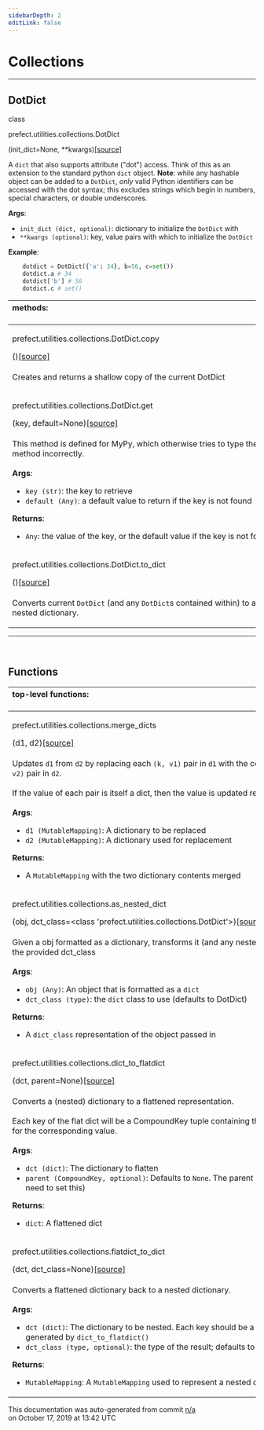 ```yaml
---
sidebarDepth: 2
editLink: false
---
```

# Collections
---
 ## DotDict
 <div class='class-sig' id='prefect-utilities-collections-dotdict'><p class="prefect-sig">class </p><p class="prefect-class">prefect.utilities.collections.DotDict</p>(init_dict=None, **kwargs)<span class="source"><a href="https://github.com/PrefectHQ/prefect/blob/master/src/prefect/utilities/collections.py#L37">[source]</a></span></div>

A `dict` that also supports attribute ("dot") access. Think of this as an extension to the standard python `dict` object.  **Note**: while any hashable object can be added to a `DotDict`, _only_ valid Python identifiers can be accessed with the dot syntax; this excludes strings which begin in numbers, special characters, or double underscores.

**Args**:     <ul class="args"><li class="args">`init_dict (dict, optional)`: dictionary to initialize the `DotDict`     with     </li><li class="args">`**kwargs (optional)`: key, value pairs with which to initialize the     `DotDict`</li></ul>**Example**:     
```python
    dotdict = DotDict({'a': 34}, b=56, c=set())
    dotdict.a # 34
    dotdict['b'] # 56
    dotdict.c # set()

```

|methods: &nbsp;&nbsp;&nbsp;&nbsp;&nbsp;&nbsp;&nbsp;&nbsp;&nbsp;&nbsp;&nbsp;&nbsp;&nbsp;&nbsp;&nbsp;&nbsp;&nbsp;&nbsp;&nbsp;&nbsp;&nbsp;&nbsp;&nbsp;&nbsp;&nbsp;&nbsp;&nbsp;&nbsp;&nbsp;&nbsp;&nbsp;&nbsp;&nbsp;&nbsp;&nbsp;&nbsp;&nbsp;&nbsp;&nbsp;&nbsp;&nbsp;&nbsp;&nbsp;&nbsp;&nbsp;&nbsp;&nbsp;&nbsp;&nbsp;&nbsp;&nbsp;&nbsp;&nbsp;&nbsp;&nbsp;&nbsp;&nbsp;&nbsp;&nbsp;&nbsp;&nbsp;&nbsp;&nbsp;&nbsp;&nbsp;&nbsp;&nbsp;&nbsp;&nbsp;&nbsp;&nbsp;&nbsp;&nbsp;&nbsp;&nbsp;&nbsp;&nbsp;&nbsp;&nbsp;&nbsp;&nbsp;&nbsp;&nbsp;&nbsp;&nbsp;&nbsp;&nbsp;&nbsp;&nbsp;&nbsp;&nbsp;&nbsp;&nbsp;&nbsp;&nbsp;&nbsp;&nbsp;&nbsp;&nbsp;&nbsp;&nbsp;&nbsp;&nbsp;&nbsp;&nbsp;&nbsp;&nbsp;&nbsp;&nbsp;&nbsp;&nbsp;&nbsp;&nbsp;&nbsp;&nbsp;&nbsp;&nbsp;&nbsp;&nbsp;&nbsp;&nbsp;&nbsp;&nbsp;&nbsp;&nbsp;&nbsp;&nbsp;&nbsp;&nbsp;&nbsp;&nbsp;&nbsp;&nbsp;&nbsp;&nbsp;&nbsp;&nbsp;&nbsp;&nbsp;&nbsp;&nbsp;&nbsp;&nbsp;&nbsp;&nbsp;&nbsp;&nbsp;&nbsp;&nbsp;&nbsp;|
|:----|
 | <div class='method-sig' id='prefect-utilities-collections-dotdict-copy'><p class="prefect-class">prefect.utilities.collections.DotDict.copy</p>()<span class="source"><a href="https://github.com/PrefectHQ/prefect/blob/master/src/prefect/utilities/collections.py#L105">[source]</a></span></div>
<p class="methods">Creates and returns a shallow copy of the current DotDict</p>|
 | <div class='method-sig' id='prefect-utilities-collections-dotdict-get'><p class="prefect-class">prefect.utilities.collections.DotDict.get</p>(key, default=None)<span class="source"><a href="https://github.com/PrefectHQ/prefect/blob/master/src/prefect/utilities/collections.py#L65">[source]</a></span></div>
<p class="methods">This method is defined for MyPy, which otherwise tries to type the inherited `.get()` method incorrectly.<br><br>**Args**:     <ul class="args"><li class="args">`key (str)`: the key to retrieve     </li><li class="args">`default (Any)`: a default value to return if the key is not found</li></ul>**Returns**:     <ul class="args"><li class="args">`Any`: the value of the key, or the default value if the key is not found</li></ul></p>|
 | <div class='method-sig' id='prefect-utilities-collections-dotdict-to-dict'><p class="prefect-class">prefect.utilities.collections.DotDict.to_dict</p>()<span class="source"><a href="https://github.com/PrefectHQ/prefect/blob/master/src/prefect/utilities/collections.py#L109">[source]</a></span></div>
<p class="methods">Converts current `DotDict` (and any `DotDict`s contained within) to an appropriate nested dictionary.</p>|

---
<br>


## Functions
|top-level functions: &nbsp;&nbsp;&nbsp;&nbsp;&nbsp;&nbsp;&nbsp;&nbsp;&nbsp;&nbsp;&nbsp;&nbsp;&nbsp;&nbsp;&nbsp;&nbsp;&nbsp;&nbsp;&nbsp;&nbsp;&nbsp;&nbsp;&nbsp;&nbsp;&nbsp;&nbsp;&nbsp;&nbsp;&nbsp;&nbsp;&nbsp;&nbsp;&nbsp;&nbsp;&nbsp;&nbsp;&nbsp;&nbsp;&nbsp;&nbsp;&nbsp;&nbsp;&nbsp;&nbsp;&nbsp;&nbsp;&nbsp;&nbsp;&nbsp;&nbsp;&nbsp;&nbsp;&nbsp;&nbsp;&nbsp;&nbsp;&nbsp;&nbsp;&nbsp;&nbsp;&nbsp;&nbsp;&nbsp;&nbsp;&nbsp;&nbsp;&nbsp;&nbsp;&nbsp;&nbsp;&nbsp;&nbsp;&nbsp;&nbsp;&nbsp;&nbsp;&nbsp;&nbsp;&nbsp;&nbsp;&nbsp;&nbsp;&nbsp;&nbsp;&nbsp;&nbsp;&nbsp;&nbsp;&nbsp;&nbsp;&nbsp;&nbsp;&nbsp;&nbsp;&nbsp;&nbsp;&nbsp;&nbsp;&nbsp;&nbsp;&nbsp;&nbsp;&nbsp;&nbsp;&nbsp;&nbsp;&nbsp;&nbsp;&nbsp;&nbsp;&nbsp;&nbsp;&nbsp;&nbsp;&nbsp;&nbsp;&nbsp;&nbsp;&nbsp;&nbsp;&nbsp;&nbsp;&nbsp;&nbsp;&nbsp;&nbsp;&nbsp;&nbsp;&nbsp;&nbsp;&nbsp;&nbsp;&nbsp;&nbsp;&nbsp;&nbsp;&nbsp;&nbsp;&nbsp;&nbsp;&nbsp;&nbsp;&nbsp;&nbsp;&nbsp;&nbsp;&nbsp;&nbsp;&nbsp;&nbsp;|
|:----|
 | <div class='method-sig' id='prefect-utilities-collections-merge-dicts'><p class="prefect-class">prefect.utilities.collections.merge_dicts</p>(d1, d2)<span class="source"><a href="https://github.com/PrefectHQ/prefect/blob/master/src/prefect/utilities/collections.py#L118">[source]</a></span></div>
<p class="methods">Updates `d1` from `d2` by replacing each `(k, v1)` pair in `d1` with the corresponding `(k, v2)` pair in `d2`.<br><br>If the value of each pair is itself a dict, then the value is updated recursively.<br><br>**Args**:     <ul class="args"><li class="args">`d1 (MutableMapping)`: A dictionary to be replaced     </li><li class="args">`d2 (MutableMapping)`: A dictionary used for replacement</li></ul>**Returns**:     <ul class="args"><li class="args">A `MutableMapping` with the two dictionary contents merged</li></ul></p>|
 | <div class='method-sig' id='prefect-utilities-collections-as-nested-dict'><p class="prefect-class">prefect.utilities.collections.as_nested_dict</p>(obj, dct_class=<class 'prefect.utilities.collections.DotDict'>)<span class="source"><a href="https://github.com/PrefectHQ/prefect/blob/master/src/prefect/utilities/collections.py#L146">[source]</a></span></div>
<p class="methods">Given a obj formatted as a dictionary, transforms it (and any nested dictionaries) into the provided dct_class<br><br>**Args**:     <ul class="args"><li class="args">`obj (Any)`: An object that is formatted as a `dict`     </li><li class="args">`dct_class (type)`: the `dict` class to use (defaults to DotDict)</li></ul>**Returns**:     <ul class="args"><li class="args">A `dict_class` representation of the object passed in <br></li></ul></p>|
 | <div class='method-sig' id='prefect-utilities-collections-dict-to-flatdict'><p class="prefect-class">prefect.utilities.collections.dict_to_flatdict</p>(dct, parent=None)<span class="source"><a href="https://github.com/PrefectHQ/prefect/blob/master/src/prefect/utilities/collections.py#L185">[source]</a></span></div>
<p class="methods">Converts a (nested) dictionary to a flattened representation.<br><br>Each key of the flat dict will be a CompoundKey tuple containing the "chain of keys" for the corresponding value.<br><br>**Args**:     <ul class="args"><li class="args">`dct (dict)`: The dictionary to flatten     </li><li class="args">`parent (CompoundKey, optional)`: Defaults to `None`. The parent key     (you shouldn't need to set this)</li></ul>**Returns**:     <ul class="args"><li class="args">`dict`: A flattened dict</li></ul></p>|
 | <div class='method-sig' id='prefect-utilities-collections-flatdict-to-dict'><p class="prefect-class">prefect.utilities.collections.flatdict_to_dict</p>(dct, dct_class=None)<span class="source"><a href="https://github.com/PrefectHQ/prefect/blob/master/src/prefect/utilities/collections.py#L211">[source]</a></span></div>
<p class="methods">Converts a flattened dictionary back to a nested dictionary.<br><br>**Args**:     <ul class="args"><li class="args">`dct (dict)`: The dictionary to be nested. Each key should be a     `CompoundKey`, as generated by `dict_to_flatdict()`     </li><li class="args">`dct_class (type, optional)`: the type of the result; defaults to `dict`</li></ul>**Returns**:     <ul class="args"><li class="args">`MutableMapping`: A `MutableMapping` used to represent a nested dictionary</li></ul></p>|

<p class="auto-gen">This documentation was auto-generated from commit <a href='https://github.com/PrefectHQ/prefect/commit/n/a'>n/a</a> </br>on October 17, 2019 at 13:42 UTC</p>